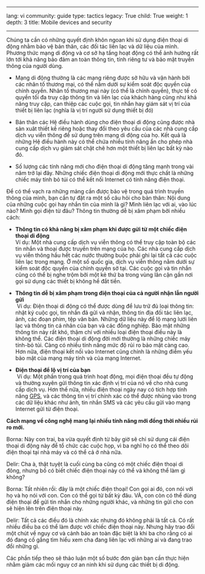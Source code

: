 

---

lang: vi
community: guide
type: tactics
legacy: True
child: True
weight: 1
depth: 3
title: Mobile devices and security 

---

Chúng ta cần có những quyết định khôn ngoan khi sử dụng điện thoại di động nhằm bảo vệ bản thân, các đối tác liên lạc và dữ liệu của mình. Phương thức mạng di động và cơ sở hạ tầng hoạt động có thể ảnh hưởng rất lớn tới khả năng bảo đảm an toàn thông tin, tính riêng tư và bảo mật truyền thông của người dùng.

* Mạng di động thường là các mạng riêng được sở hữu và vận hành bởi các nhân tố thương mại, có thể nằm dưới sự kiểm soát độc quyền của chính quyền. Nhân tố thương mại này (có thể là chính quyền), thực tế có quyền tối đa truy cập thông tin và liên lạc của khách hàng cũng như khả năng truy cập, can thiệp các cuộc gọi, tin nhắn hay giám sát vị trí của thiết bị liên lạc (nghĩa là vị trí người sử dụng thiết bị đó)

* Bản thân các Hệ điều hành dùng cho điện thoại di động cũng được nhà sản xuât thiết kế riêng hoặc thay đổi theo yêu cầu của các nhà cung cấp dịch vụ viễn thông để sử dụng trên mạng di động của họ. Kết quả là những Hệ điều hành này có thể chứa nhiều tính năng ẩn cho phép nhà cung cấp dịch vụ giám sát chặt chẽ hơn một thiết bị liên lạc bất kỳ nào đó.

 

* Số lượng các tính năng mới cho điện thoại di động tăng mạnh trong vài năm trở lại đây. Những chiếc điện thoại di động mới thực chất là những chiếc máy tính bỏ túi có thể kết nối Internet có tính năng điện thoại.

Để có thể vạch ra những mảng cần được bảo vệ trong quá trình truyền thông của mình, bạn cần tự đặt ra một số câu hỏi cho bản thân: Nội dung của những cuộc gọi hay nhắn tin của mình là gì? Mình liên lạc với ai, vào lúc nào? Mình gọi điện từ đâu? Thông tin thường dễ bị xâm phạm bởi nhiều cách:

* **Thông tin có khả năng bị xâm phạm khi được gửi từ một chiếc điện thoại di động **<br> Ví dụ: Một nhà cung cấp dịch vụ viễn thông có thể truy cập toàn bộ các tin nhắn và thoại được truyền trên mạng của họ. Các nhà cung cấp dịch vụ viễn thông hầu hết các nước thường buộc phải ghi lại tất cả các cuộc liên lạc trong mạng. Ở một số quốc gia, dịch vụ viễn thông nằm dưới sự kiểm soát độc quyền của chính quyền sở tại. Các cuộc gọi và tin nhắn cũng có thể bị nghe trộm bởi một kẻ thứ ba trong vùng lân cận gần nơi gọi sử dụng các thiết bị không hề đắt tiền.

* **Thông tin dễ bị xâm phạm trong điện thoại của cả người nhận lẫn người gửi**<br>  Ví dụ: Điện thoại di động có thể được dùng để lưu trữ đủ loại thông tin: nhật ký cuộc gọi, tin nhắn đã gửi và nhận, thông tin địa đối tác liên lạc, ảnh, các đoạn phim, tệp văn bản. Những dữ liệu này để lộ mạng lưới liên lạc và thông tin cá nhân của bạn và các đồng nghiệp. Bảo mật những thông tin này rất khó, thậm chí với nhiều loại điện thoại điều này là không thể. Các điện thoại di động đời mới thường là những chiếc máy tính-bỏ tủi. Càng có nhiều tính năng mức độ rủi ro bảo mật càng cao. Hơn nữa, điện thoại kết nối vào Internet cũng chính là những điểm yếu bảo mật của mạng máy tính và của mạng Internet.




* **Điện thoại để lộ vị trí của bạn**<br>  Ví dụ: Một phần trong quá trình hoạt động, mọi điện thoại đều tự động và thường xuyên gửi thông tin xác định vị trí của nó về cho nhà cung cấp dịch vụ. Hơn thế nữa, nhiều điện thoại ngày nay có tích hợp tính năng [GPS](/vi/glossary#GPS), và các thông tin vị trí chính xác có thể được nhúng vào trong các dữ liệu khác như ảnh, tin nhắn SMS và các yêu cầu gửi vào mạng Internet gửi từ điện thoại.



**Cách mạng về công nghệ mang lại nhiều tính năng mới đồng thời nhiều rủi ro mới.**

<div class="background" markdown=1>
Borna: Này con trai, ba vừa quyết định từ bây giờ sẽ chỉ sử dụng cái điện thoại di động này để tổ chức các cuộc họp, vì ba nghĩ họ có thể theo dõi điện thoại tại nhà máy và có thể cả ở nhà nữa.

Delir: Cha à, thật tuyệt là cuối cùng ba cũng có một chiếc điện thoại di đông, nhưng bố có biết chiếc điện thoại này có thể và không thể làm gì không?


Borna: Tất nhiên rồi: đây là một chiếc điện thoại! Con gọi ai đó, con nói với họ và họ nói với con. Con có thể gọi từ bất kỳ đâu. VÀ, con còn có thể dùng điện thoại để gửi tin nhắn cho những người khác, và những tin gửi cho con sẽ hiện lên trên điện thoại này.

Delir: Tất cả các điều đó là chính xác nhưng đó không phải là tất cả. Có rất nhiều điều ba có thể làm được với chiếc điện thoại này. Nhưng hãy trao đổi một chút về nguy cơ và cảnh báo an toàn đặc biệt là khi ba cho rằng có ai đó đang cố gắng tìm hiểu xem cha đang liên lạc với những ai và đang trao đổi những gì.
</div>

Các phần tiếp theo sẽ thảo luận một số bước đơn giản bạn cần thực hiện nhằm giảm các mối nguy cơ an ninh khi sử dụng các thiết bị di động.

